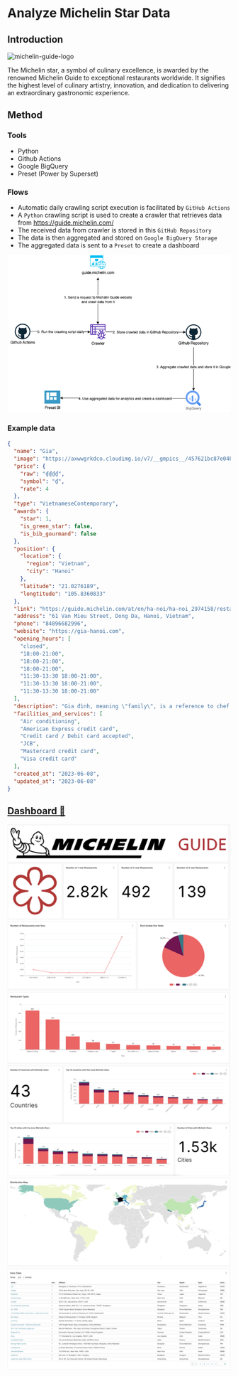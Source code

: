 # Analyze Michelin Star Data

## Introduction

![michelin-guide-logo](https://guide.michelin.com/assets/images/michelin-guide-logo-dark.svg)

The Michelin star, a symbol of culinary excellence, is awarded by the renowned Michelin Guide to exceptional restaurants worldwide. It signifies the highest level of culinary artistry, innovation, and dedication to delivering an extraordinary gastronomic experience.

## Method

### Tools
- Python
- Github Actions
- Google BigQuery
- Preset (Power by Superset)

### Flows
- Automatic daily crawling script execution is facilitated by `GitHub Actions`
- A `Python` crawling script is used to create a crawler that retrieves data from https://guide.michelin.com/
- The received data from crawler is stored in this `GitHub Repository`
- The data is then aggregated and stored on `Google BigQuery Storage`
- The aggregated data is sent to a `Preset` to create a dashboard

![flows-chart](./public/flows.png)

### Example data

```json
{
  "name": "Gia",
  "image": "https://axwwgrkdco.cloudimg.io/v7/__gmpics__/457621bc87e04bda821906e31ffaa9d0",
  "price": {
    "raw": "₫₫₫₫",
    "symbol": "₫",
    "rate": 4
  },
  "type": "VietnameseContemporary",
  "awards": {
    "star": 1,
    "is_green_star": false,
    "is_bib_gourmand": false
  },
  "position": {
    "location": {
      "region": "Vietnam",
      "city": "Hanoi"
    },
    "latitude": "21.0276189",
    "longtitude": "105.8360833"
  },
  "link": "https://guide.michelin.com/at/en/ha-noi/ha-noi_2974158/restaurant/gia-1202148",
  "address": "61 Van Mieu Street, Dong Da, Hanoi, Vietnam",
  "phone": "84896682996",
  "website": "https://gia-hanoi.com",
  "opening_hours": [
    "closed",
    "18:00-21:00",
    "18:00-21:00",
    "18:00-21:00",
    "11:30-13:30 18:00-21:00",
    "11:30-13:30 18:00-21:00",
    "11:30-13:30 18:00-21:00"
  ],
  "description": "Gia đình, meaning \"family\", is a reference to chef Sam Tran and partner Long Tran's longing for their homeland during their years working abroad. The restaurant decor draws inspiration from the Temple of Literature just across the road. Their 12-course set menu changes with the seasons and is informed by Vietnamese culinary heritage. Deceptively complex, the beautifully crafted dishes showcase well-judged combinations of subtle flavours, with acidity and texture playing prominent roles. ",
  "facilities_and_services": [
    "Air conditioning",
    "American Express credit card",
    "Credit card / Debit card accepted",
    "JCB",
    "Mastercard credit card",
    "Visa credit card"
  ],
  "created_at": "2023-06-08",
  "updated_at": "2023-06-08"
}
```

## [Dashboard 📎](https://157fedb3.us2a.app.preset.io/superset/dashboard/michelin-star-data/?native_filters_key=6lQrP3amBbhtcFQ5HpPwUdH_Xv89wr-pnLW-YarunA1rr7jUMk6aYA76YrKqV5qZ)


![dashboard-1](./public/dashboard/component-1.png)
![dashboard-2](./public/dashboard/component-2.png)
![dashboard-3](./public/dashboard/component-3.png)
![dashboard-4](./public/dashboard/component-4.png)
![dashboard-5](./public/dashboard/component-5.png)
![dashboard-6](./public/dashboard/component-6.png)
